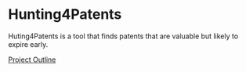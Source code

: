 # Hunting4Patents

Huting4Patents is a tool that finds patents that are valuable but likely to expire early.

[Project Outline](Project_Outline.md)